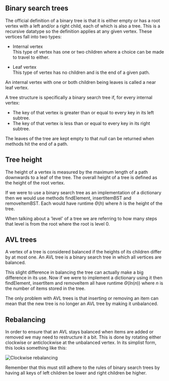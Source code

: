 ## Binary search trees

The official definition of a binary tree is that it is either empty or has a root vertex with a left and/or a right child, each of which is also a tree. This is a recursive datatype so the definition applies at any given vertex. These vertices fall into two types:

- Internal vertex <br>
  This type of vertex has one or two children where a choice can be made to travel to either.

- Leaf vertex <br>
  This type of vertex has no children and is the end of a given path.

An internal vertex with one or both children being leaves is called a near leaf vertex.

A tree structure is specifically a binary search tree if, for every internal vertex:

- The key of that vertex is greater than or equal to every key in its left subtree.
- The key of that vertex is less than or equal to every key in its right subtree.

The leaves of the tree are kept empty to that $null$ can be returned when methods hit the end of a path.

## Tree height

The height of a vertex is measured by the maximum length of a path downwards to a leaf of the tree. The overall height of a tree is defined as the height of the root vertex.

If we were to use a binary search tree as an implementation of a dictionary then we would use methods findElement, insertItemBST and removeItemBST. Each would have runtime $\Theta(h)$ where $h$ is the height of the tree.

When talking about a 'level' of a tree we are referring to how many steps that level is from the root where the root is level 0.

## AVL trees

A vertex of a tree is considered balanced if the heights of its children differ by at most one. An AVL tree is a binary search tree in which all vertices are balanced.

This slight difference in balancing the tree can actually make a big difference in its use. Now if we were to implement a dictionary using it then findElement, insertItem and removeItem all have runtime $\Theta(ln(n))$ where $n$ is the number of items stored in the tree.

The only problem with AVL trees is that inserting or removing an item can mean that the new tree is no longer an AVL tree by making it unbalanced.

## Rebalancing

In order to ensure that an AVL stays balanced when items are added or removed we may need to restructure it a bit. This is done by rotating either clockwise or anticlockwise at the unbalanced vertex. In its simplist form, this looks something like this:

![Clockwise rebalancing](/img/clockwise-rebalancing.svg)

Remember that this must still adhere to the rules of binary search trees by having all keys of left children be lower and right children be higher.

<!-- ## Insertions

## Removals -->
